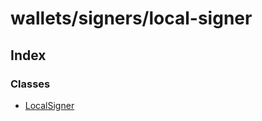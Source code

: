 # wallets/signers/local-signer

## Index

### Classes

* [LocalSigner](../classes/_wallets_signers_local_signer_.localsigner.md)

